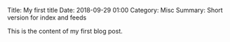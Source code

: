 Title: My first title
Date: 2018-09-29 01:00
Category: Misc
Summary: Short version for index and feeds

This is the content of my first blog post.
